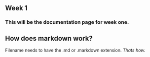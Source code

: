 ## Week 1

### This will be the documentation page for week one.


## How does markdown work?

Filename needs to have the .md or .markdown extension. *Thats how.*

